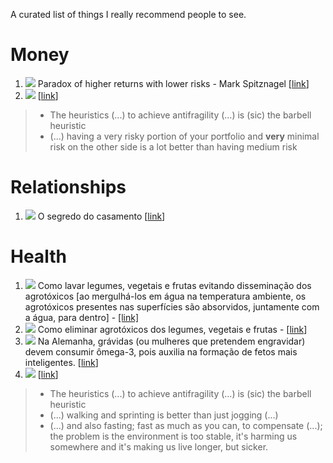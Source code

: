 A curated list of things I really recommend people to see.

# Money
1. ![](https://cdn3.iconfinder.com/data/icons/142-mini-country-flags-16x16px/16/flag-usa.png) Paradox of higher returns with lower risks - Mark Spitznagel [[link](https://www.youtube.com/watch?v=LyGtiiGBEc8)]
2. ![](https://cdn3.iconfinder.com/data/icons/142-mini-country-flags-16x16px/16/flag-usa.png) [[link](https://youtu.be/MMBclvY_EMA?t=3830)]
> - The heuristics (...) to achieve antifragility (...) is (sic) the barbell heuristic 
> - (...) having a very risky portion of your portfolio and **very** minimal risk on the other side is a lot better than having medium risk

# Relationships
1. ![](https://cdn3.iconfinder.com/data/icons/142-mini-country-flags-16x16px/16/flag-brazil.png) O segredo do casamento [[link](https://www.youtube.com/watch?v=ptpjakx2S08)]

# Health
1. ![](https://cdn3.iconfinder.com/data/icons/142-mini-country-flags-16x16px/16/flag-brazil.png) Como lavar legumes, vegetais e frutas evitando disseminação dos agrotóxicos [ao mergulhá-los em água na temperatura ambiente, os agrotóxicos presentes nas superfícies são absorvidos, juntamente com a água, para dentro] - [[link]](https://www.youtube.com/watch?v=hLZ9Dloc9U8)
2. ![](https://cdn3.iconfinder.com/data/icons/142-mini-country-flags-16x16px/16/flag-brazil.png) Como eliminar agrotóxicos dos legumes, vegetais e frutas - [[link](https://www.youtube.com/watch?v=5rtBWHCsQ1s)]
3. ![](https://cdn3.iconfinder.com/data/icons/142-mini-country-flags-16x16px/16/flag-brazil.png) Na Alemanha, grávidas (ou mulheres que pretendem engravidar) devem consumir ômega-3, pois auxilia na formação de fetos mais inteligentes. [[link](https://youtu.be/Y_5fVXzUXww?t=1354)]
4. ![](https://cdn3.iconfinder.com/data/icons/142-mini-country-flags-16x16px/16/flag-usa.png) [[link](https://youtu.be/MMBclvY_EMA?t=3830)]
> - The heuristics (...) to achieve antifragility (...) is (sic) the barbell heuristic 
> - (...) walking and sprinting is better than just jogging (...)
> - (...) and also fasting; fast as much as you can, to compensate (...); the problem is the environment is too stable, it's harming us somewhere and it's making us live longer, but sicker.
